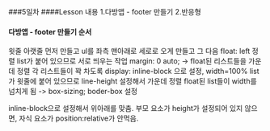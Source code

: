 ###5일차
####Lesson 내용
1.다방앱 - footer 만들기
2.반응형


#### 다방앱 - footer 만들기 순서
윗줄 아랫줄 먼저 만들고
ul를 좌측 맨아래로 세로로 오게 만들고
그 다음 float: left 정렬
list가 붙어 있으므로 서로 띄우는 작업
margin: 0 auto; -> float된 리스트들을 가운데 정렬
각 리스트들이 꽉 차도록 display: inline-block 으로 설정, width=100%
list가 윗줄에 붙어 있으므로 line-height 설정해서 가운데 정렬
 float된 list들이 width를 넘치게 됨 -> box-sizing; boder-box 설정

inline-block으로 설정해서  위아래를 맞춤.
부모 요소가 height가 설정되어 있지 않으면, 자식 요소가 position:relative가 안먹음.
